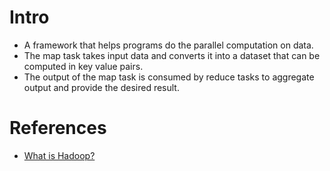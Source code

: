 
# Intro
- A framework that helps programs do the parallel computation on data.
- The map task takes input data and converts it into a dataset that can be computed in key value pairs. 
- The output of the map task is consumed by reduce tasks to aggregate output and provide the desired result.

# References
- [What is Hadoop?](https://aws.amazon.com/emr/details/hadoop/what-is-hadoop/)